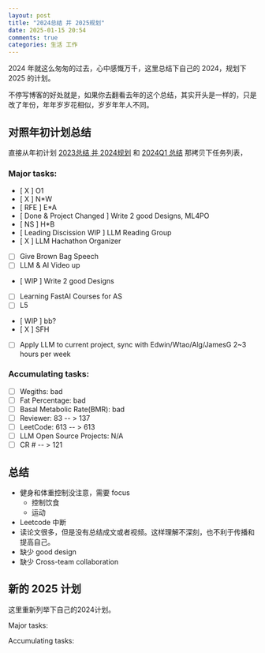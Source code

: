 ```yaml
---
layout: post
title: "2024总结 并 2025规划"
date: 2025-01-15 20:54
comments: true
categories: 生活 工作
---
```


2024 年就这么匆匆的过去，心中感慨万千，这里总结下自己的 2024，规划下 2025 的计划。

不停写博客的好处就是，如果你去翻看去年的这个总结，其实开头是一样的，只是改了年份，年年岁岁花相似，岁岁年年人不同。

<!--more-->

## 对照年初计划总结

直接从年初计划 [2023总结 并 2024规划](https://iphyer.github.io/blog/2024/01/15/2023Summary/) 和 [2024Q1 总结](https://iphyer.github.io/blog/2024/04/15/ReviewQ1/) 那拷贝下任务列表，

### Major tasks:

- [ X ] O1
- [ X ] N*W
- [ RFE ] E*A 
- [ Done & Project Changed ] Write 2 good Designs, ML4PO
- [ NS ] H*B
- [ Leading Discission WIP ] LLM Reading Group 
- [ X ] LLM Hachathon Organizer 
- [  ] Give Brown Bag Speech
- [  ] LLM & AI Video up
- [ WIP ] Write 2 good Designs
- [  ] Learning FastAI Courses for AS
- [  ] L5
- [ WIP ] bb?
- [ X ] SFH
- [  ] Apply LLM to current project, sync with Edwin/Wtao/Alg/JamesG 2~3 hours per week


### Accumulating tasks:

- [  ] Wegiths: bad 
- [  ] Fat Percentage: bad
- [  ] Basal Metabolic Rate(BMR): bad
- [  ] Reviewer: 83 -- > 137
- [  ] LeetCode: 613 -- > 613
- [  ] LLM Open Source Projects: N/A
- [  ] CR # -- > 121

## 总结

* 健身和体重控制没注意，需要 focus
	* 控制饮食 
	* 运动
* Leetcode 中断
* 读论文很多，但是没有总结成文或者视频。这样理解不深刻，也不利于传播和提高自己。
* 缺少 good design
* 缺少 Cross-team collaboration


## 新的 2025 计划

这里重新列举下自己的2024计划。

Major tasks:


Accumulating tasks:
